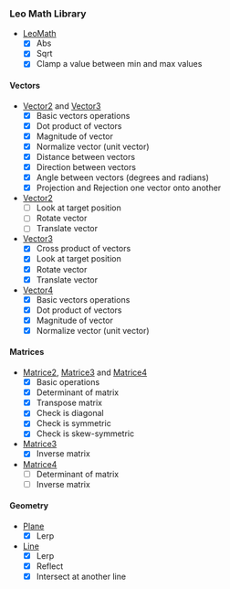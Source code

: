 ### Leo Math Library
- [LeoMath](MathLib//MathLib//LeoMath.cs)
  - [x] Abs
  - [x] Sqrt
  - [x] Clamp a value between min and max values
#### Vectors
- [Vector2](MathLib//MathLib//Vectors//Vector2.cs) and 
  [Vector3](MathLib//MathLib//Vectors//Vector3.cs)
  - [x] Basic vectors operations
  - [x] Dot product of vectors
  - [x] Magnitude of vector
  - [x] Normalize vector (unit vector)
  - [x] Distance between vectors
  - [x] Direction between vectors
  - [x] Angle between vectors (degrees and radians)
  - [x] Projection and Rejection one vector onto another
- [Vector2](MathLib//MathLib//Vectors//Vector2.cs)
  - [ ] Look at target position
  - [ ] Rotate vector
  - [ ] Translate vector
- [Vector3](MathLib//MathLib//Vectors//Vector3.cs)
  - [x] Cross product of vectors
  - [x] Look at target position 
  - [x] Rotate vector
  - [x] Translate vector
- [Vector4](MathLib//MathLib//Vectors//Vector4.cs)
  - [x] Basic vectors operations
  - [x] Dot product of vectors
  - [x] Magnitude of vector
  - [x] Normalize vector (unit vector)

#### Matrices
- [Matrice2](MathLib//MathLib//Matrices//Matrice2.cs), 
  [Matrice3](MathLib//MathLib//Matrices//Matrice3.cs) and 
  [Matrice4](MathLib//MathLib//Matrices//Matrice4.cs)
  - [x] Basic operations
  - [x] Determinant of matrix
  - [x] Transpose matrix
  - [x] Check is diagonal
  - [x] Check is symmetric
  - [x] Check is skew-symmetric
- [Matrice3](MathLib//MathLib//Matrices//Matrice3.cs)
  - [x] Inverse matrix
- [Matrice4](MathLib//MathLib//Matrices//Matrice4.cs)
  - [ ] Determinant of matrix
  - [ ] Inverse matrix

#### Geometry
- [Plane](MathLib//MathLib//Geometry//Plane.cs)
  - [x] Lerp
- [Line](MathLib//MathLib//Geometry//Line.cs)
  - [x] Lerp
  - [x] Reflect
  - [x] Intersect at another line